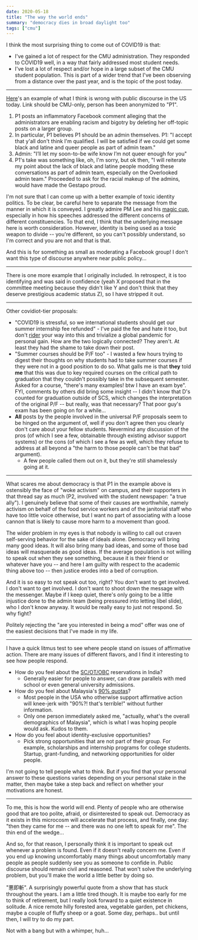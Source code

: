 ```yaml
---
date: 2020-05-18
title: "The way the world ends"
summary: "democracy dies in broad daylight too"
tags: ["cmu"]
---
```


I think the most surprising thing to come out of COVID19 is that:

- I've gained a lot of respect for the CMU administration. They responded to COVID19 well, in a way that fairly addressed most student needs.
- I've lost a lot of respect and/or hope in a large subset of the CMU student population. This is part of a wider trend that I've been observing from a distance over the past year, and is the topic of the post today.

---

[Here](https://www.facebook.com/groups/895864897105532/permalink/4064226183602705/)'s an example of what I think is wrong with public discourse in the US today. Link should be CMU-only, person has been anonymized to "P1".

1. P1 posts an inflammatory Facebook comment alleging that the administrators are enabling racism and bigotry by deleting her off-topic posts on a larger group.
2. In particular, P1 believes P1 should be an admin themselves. P1: "I accept that y'all don't think I'm qualified. I will be satisfied if we could get some black and latine and queer people as part of admin team."
3. Admin: "I’ll let my soon-to-be wife know I’m not queer enough for you"
4. P1's take was something like, oh, I'm sorry, but ok then, "I will reiterate my point about the lack of black and latine people modding these conversations as part of admin team, especially on the Overlooked admin team." Proceeded to ask for the racial makeup of the admins, would have made the Gestapo proud.

I'm not sure that I can come up with a better example of toxic identity politics. To be clear, be careful here to separate the message from the manner in which it is conveyed. I greatly admire PM Lee and his [magic cup](https://www.reddit.com/r/singapore/comments/fu4ch0/pm_lee_announces_new_stricter_restrictions_to/fmapuki/), especially in how his speeches addressed the different concerns of different constituencies. To that end, I think that the underlying message here is worth consideration. However, identity is being used as a toxic weapon to divide -- you're different, so you can't possibly understand, so I'm correct and you are not and that is that.

And this is for something as small as moderating a Facebook group! I don't want this type of discourse anywhere near public policy...

---

There is one more example that I originally included. In retrospect, it is too identifying and was said in confidence (yeah X proposed that in the committee meeting because they didn't like Y and don't think that they deserve prestigious academic status Z), so I have stripped it out.

---

Other covidiot-tier proposals:

- "COVID19 is stressful, so we international students should get our summer internship fee refunded" - I've paid the fee and hate it too, but don't [rider](https://en.wikipedia.org/wiki/Rider_(legislation)) your way into this and trivialize a global pandemic for personal gain. How are the two logically connected? They aren't. At least they had the shame to take down their post.
- "Summer courses should be P/F too" - I wasted a few hours trying to digest their thoughts on why students had to take summer courses if they were not in a good position to do so. What galls me is that **they** told **me** that this was due to key required courses on the critical path to graduation that they couldn't possibly take in the subsequent semester. Asked for a course, "there's many examples! btw I have an exam bye". FYI, comments by others did bring some insight -- I didn't know that D's counted for graduation outside of SCS, which changes the interpretation of the original P/F -- but really, was that necessary? That poor guy's exam has been going on for a while...
- **All** posts by the people involved in the universal P/F proposals seem to be hinged on the argument of, well if you don't agree then you clearly don't care about your fellow students. Nevermind any discussion of the pros (of which I see a few, obtainable through existing advisor support systems) or the cons (of which I see a few as well, which they refuse to address at all beyond a "the harm to those people can't be that bad" argument).
  - A few people called them out on it, but they're still shamelessly going at it.

---

What scares me about democracy is that P1 in the example above is ostensibly the face of "woke activism" on campus, and their supporters in that thread say as much (P2, involved with the student newspaper: "a true ally"). I genuinely believe that some of their causes are worthwhile, namely activism on behalf of the food service workers and of the janitorial staff who have too little voice otherwise, but I want no part of associating with a loose cannon that is likely to cause more harm to a movement than good.

The wider problem in my eyes is that nobody is willing to call out craven self-serving behavior for the sake of ideals alone. Democracy will bring many good ideas. It will also bring many bad ideas, and some of those bad ideas will masquerade as good ideas. If the average population is not willing to speak out when they see something, because it is their friend or whatever have you -- and here I am guilty with respect to the academic thing above too -- then justice erodes into a bed of corruption.

And it is so easy to not speak out too, right? You don't want to get involved. I don't want to get involved. I don't want to shoot down the message with the messenger. Maybe if I keep quiet, there's only going to be a little injustice done to the admin team (being pressured into letting libel slide), who I don't know anyway. It would be really easy to just not respond. So why fight?

Politely rejecting the "are you interested in being a mod" offer was one of the easiest decisions that I've made in my life.

---

I have a quick litmus test to see where people stand on issues of affirmative action. There are many issues of different flavors, and I find it interesting to see how people respond.

- How do you feel about the [SC/OT/OBC](https://news.ycombinator.com/item?id=23159115) reservations in India?
  - Generally easier for people to answer, can draw parallels with med school or even general university admissions.
- How do you feel about Malaysia's [90% quotas](https://www.insidehighered.com/news/2019/05/16/malaysia-considers-future-race-based-admissions-programs)?
  - Most people in the USA who otherwise support affirmative action will knee-jerk with "90%?! that's terrible!" without further information.
  - Only one person immediately asked me, "actually, what's the overall demographics of Malaysia", which is what I was hoping people would ask. Kudos to them.
- How do you feel about identity-exclusive opportunities?
  - Pick strong opportunities that are not part of their group. For example, scholarships and internship programs for college students. Startup, grant-funding, and networking opportunities for older people.

I'm not going to tell people what to think. But if you find that your personal answer to these questions varies depending on your personal stake in the matter, then maybe take a step back and reflect on whether your motivations are honest.

---

To me, this is how the world will end. Plenty of people who are otherwise good that are too polite, afraid, or disinterested to speak out. Democracy as it exists in this microcosm will accelerate that process, and finally, one day: "then they came for me -- and there was no one left to speak for me". The thin end of the wedge...

And so, for that reason, I personally think it is important to speak out whenever a problem is found. Even if it doesn't really concern me. Even if you end up knowing uncomfortably many things about uncomfortably many people as people suddenly see you as someone to confide in. Public discourse should remain civil and reasoned. That won't solve the underlying problem, but you'll make the world a little better by doing so.

"悪即斬". A surprisingly powerful quote from a show that has stuck throughout the years. I am a little tired though. It is maybe too early for me to think of retirement, but I really look forward to a quiet existence in solitude. A nice remote hilly forested area, vegetable garden, pet chickens, maybe a couple of fluffy sheep or a goat. Some day, perhaps.. but until then, I will try to do my part.

Not with a bang but with a whimper, huh...
